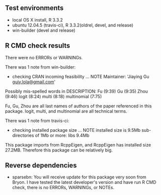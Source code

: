 ## Test environments
* local OS X install, R 3.3.2
* ubuntu 12.04.5 (travis-ci), R 3.3.2(oldrel, devel, and release)
* win-builder (devel and release)

## R CMD check results
There were no ERRORs or WARNINGs. 

There was 1 note from win-builder:

* checking CRAN incoming feasibility ... NOTE
Maintainer: 'Jiaying Gu <gujy.lola@gmail.com>'

Possibly mis-spelled words in DESCRIPTION:
  Fu (9:39)
  Gu (9:35)
  Zhou (9:46)
  logit (8:24)
  multi (8:18)
  multinomial (7:75)

Fu, Gu, Zhou are all last names of authors of the paper referenced in this package. logit, multi, and multinomial are all technical terms.
  
There was 1 note from travis-ci:
* checking installed package size ... NOTE
  installed size is  9.5Mb
  sub-directories of 1Mb or more:
    libs   9.4Mb
    
This package imports from RcppEigen, and RcppEigen has installed size 27.2MB. Therefore this package can be relatively big.

## Reverse dependencies
* sparsebn: You will receive update for this package very soon from Bryon. I have tested the latest developer's version and have run R CMD check, there is no ERRORs, WARNINGs, or NOTEs.

